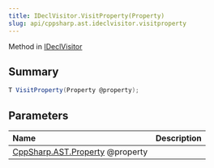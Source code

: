 ```yaml
---
title: IDeclVisitor.VisitProperty(Property)
slug: api/cppsharp.ast.ideclvisitor.visitproperty
---
```

Method in [IDeclVisitor](/api/cppsharp/ast/ideclvisitor)

## Summary



```csharp
T VisitProperty(Property @property);
```

## Parameters

|Name|Description|
|:---|:---|
|[CppSharp.AST.Property](/api/cppsharp/ast/property) @property||

